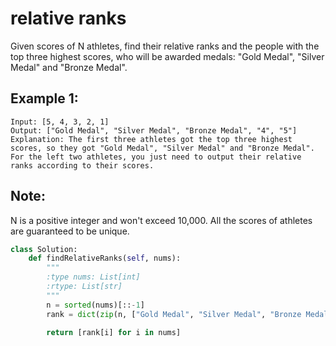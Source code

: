 # relative ranks

Given scores of N athletes, find their relative ranks and the people with the top three highest scores, who will be awarded medals: "Gold Medal", "Silver Medal" and "Bronze Medal".

## Example 1:
```
Input: [5, 4, 3, 2, 1]
Output: ["Gold Medal", "Silver Medal", "Bronze Medal", "4", "5"]
Explanation: The first three athletes got the top three highest scores, so they got "Gold Medal", "Silver Medal" and "Bronze Medal".
For the left two athletes, you just need to output their relative ranks according to their scores.
```
## Note:
N is a positive integer and won't exceed 10,000.
All the scores of athletes are guaranteed to be unique.

```python
class Solution:
    def findRelativeRanks(self, nums):
        """
        :type nums: List[int]
        :rtype: List[str]
        """
        n = sorted(nums)[::-1]
        rank = dict(zip(n, ["Gold Medal", "Silver Medal", "Bronze Medal"] + list(map(str, range(4, len(nums)+1)))))

        return [rank[i] for i in nums]
```

